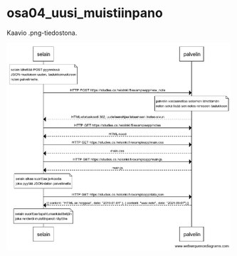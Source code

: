 # osa04_uusi_muistiinpano

Kaavio .png-tiedostona.

![osa04 uusi muistiinpano](./osa04_uusi_muistiinpano.png)